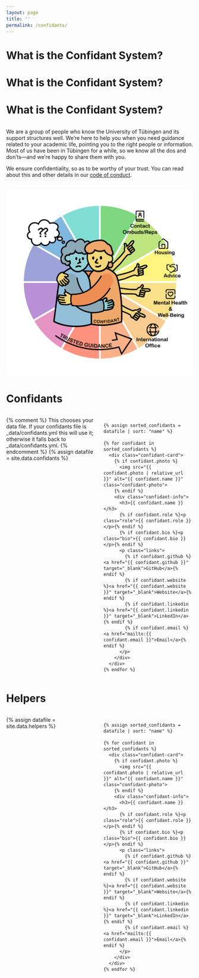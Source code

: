 ```yaml
---
layout: page
title: ''
permalink: /confidants/
---
```


# What is the Confidant System?

# What is the Confidant System?

# What is the Confidant System?

<div style="display: flex; flex-wrap: wrap; align-items: center; gap: 1rem;">

  <!-- Text column -->
  <div style="flex: 1 1 300px; min-width: 280px;">
    <p>
    We are a group of people who know the University of Tübingen and its support structures well.  
    We’re here to help you when you need guidance related to your academic life, pointing you to the right people or information.  
    Most of us have been in Tübingen for a while, so we know all the dos and don’ts—and we’re happy to share them with you.
    </p>
    <p>
    We ensure confidentiality, so as to be worthy of your trust.  
    You can read about this and other details in our
    <a href="https://drive.google.com/file/d/1M7SegFyINVURnOB5UZmIYnSHj3CJcc_n/view?usp=sharing">code of conduct</a>.
    </p>
  </div>

  <!-- Image column -->
  <div style="flex: 1 1 300px; min-width: 280px; text-align: center;">
    <img src="/images/ConfidantSticker.png" alt="Confidant system infographic" style="max-width: 100%; height: auto; border-radius: 8px;">
  </div>

</div>

# Confidants

<style>
/* Inline styles for the confidants board (kept on this page only) */
.confidants-board {
  display: flex;
  justify-content: center;
  margin: 2rem 0;
}
.confidant-container {
  display: grid;
  grid-template-columns: repeat(auto-fit, minmax(240px, 1fr));
  gap: 1.25rem;
  width: 100%;
  max-width: 1100px;
  align-items: start;
  justify-items: center;
}
.confidant-card {
  background: #f8f9fa;
  border-radius: 10px;
  padding: 1.25rem;
  text-align: center;
  box-shadow: 0 4px 8px rgba(0,0,0,0.06);
  width: 100%;
  max-width: 320px;
}
.confidant-photo {
  width: 150px;
  height: 150px;
  border-radius: 50%;
  object-fit: cover;
  margin-bottom: 0.75rem;
}
.confidant-info h3 { margin: 0.35rem 0; font-size: 1.1rem; }
.confidant-info p.role { margin: 0.25rem 0; color: #666; font-size: 0.95rem; }
.confidant-info p.bio { font-size: 0.95rem; color: #444; margin-top: 0.5rem; }
.confidant-info .links { margin-top: 0.5rem; }
.confidant-info .links a { margin: 0 0.35rem; text-decoration: none; font-size: 0.9rem; }
@media (max-width: 480px) { .confidant-photo { width: 120px; height: 120px; } }
</style>

<div class="confidants-board">
  <div class="confidant-container">
    {% comment %}
      This chooses your data file. If your confidants file is _data/confidants.yml this will use it;
      otherwise it falls back to _data/confidants.yml.
    {% endcomment %}
    {% assign datafile = site.data.confidants %}

    {% assign sorted_confidants = datafile | sort: "name" %}

    {% for confidant in sorted_confidants %}
      <div class="confidant-card">
        {% if confidant.photo %}
          <img src="{{ confidant.photo | relative_url }}" alt="{{ confidant.name }}" class="confidant-photo">
        {% endif %}
        <div class="confidant-info">
          <h3>{{ confidant.name }}</h3>
          {% if confidant.role %}<p class="role">{{ confidant.role }}</p>{% endif %}
          {% if confidant.bio %}<p class="bio">{{ confidant.bio }}</p>{% endif %}
          <p class="links">
            {% if confidant.github %}<a href="{{ confidant.github }}" target="_blank">GitHub</a>{% endif %}
            {% if confidant.website %}<a href="{{ confidant.website }}" target="_blank">Website</a>{% endif %}
            {% if confidant.linkedin %}<a href="{{ confidant.linkedin }}" target="_blank">LinkedIn</a>{% endif %}
            {% if confidant.email %}<a href="mailto:{{ confidant.email }}">Email</a>{% endif %}
          </p>
        </div>
      </div>
    {% endfor %}
  </div>
</div>

# Helpers

<div class="confidants-board">
  <div class="confidant-container">
    {% assign datafile = site.data.helpers %}

    {% assign sorted_confidants = datafile | sort: "name" %}

    {% for confidant in sorted_confidants %}
      <div class="confidant-card">
        {% if confidant.photo %}
          <img src="{{ confidant.photo | relative_url }}" alt="{{ confidant.name }}" class="confidant-photo">
        {% endif %}
        <div class="confidant-info">
          <h3>{{ confidant.name }}</h3>
          {% if confidant.role %}<p class="role">{{ confidant.role }}</p>{% endif %}
          {% if confidant.bio %}<p class="bio">{{ confidant.bio }}</p>{% endif %}
          <p class="links">
            {% if confidant.github %}<a href="{{ confidant.github }}" target="_blank">GitHub</a>{% endif %}
            {% if confidant.website %}<a href="{{ confidant.website }}" target="_blank">Website</a>{% endif %}
            {% if confidant.linkedin %}<a href="{{ confidant.linkedin }}" target="_blank">LinkedIn</a>{% endif %}
            {% if confidant.email %}<a href="mailto:{{ confidant.email }}">Email</a>{% endif %}
          </p>
        </div>
      </div>
    {% endfor %}
  </div>
</div>

